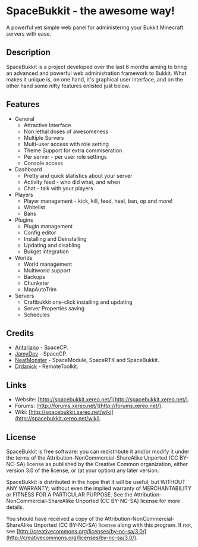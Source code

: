 # SpaceBukkit - the awesome way!
A powerful yet simple web panel for administering your Bukkit Minecraft servers with ease.

## Description
SpaceBukkit is a project developed over the last 6 months aiming to bring an advanced and powerful web administration framework to Bukkit. What makes it unique is, on one hand, it's graphical user interface, and on the other hand some nifty features enlisted just below.

## Features
- General
    * Attractive Interface
    * Non lethal doses of awesomeness
    * Multiple Servers
    * Multi-user access with role setting
    * Theme Support for extra commiseration
    * Per server - per user role settings
    * Console access
- Dashboard
    * Pretty and quick statistics about your server
    * Activity feed - who did what, and when
    * Chat - talk with your players
- Players
    * Player management - kick, kill, feed, heal, ban, op and more!
    * Whitelist
    * Bans
- Plugins
    * Plugin management
    * Config editor
    * Installing and Deinstalling
    * Updating and disabling
    * Bukget integration
- Worlds
    * World management
    * Multiworld support
    * Backups
    * Chunkster
    * MapAutoTrim
- Servers
    * Craftbukkit one-click installing and updating
    * Server Properties saving
    * Schedules
    
## Credits
 * [Antariano](https://github.com/Antariano/) - SpaceCP.
 * [JamyDev](https://github.com/JamyDev/) - SpaceCP.
 * [NeatMonster](https://github.com/NeatMonster/) - SpaceModule, SpaceRTK and SpaceBukkit.
 * [Drdanick](https://github.com/Drdanick/) - RemoteToolkit.

## Links
- Website: [http://spacebukkit.xereo.net/](http://spacebukkit.xereo.net/).
- Forums: [http://forums.xereo.net/](http://forums.xereo.net/).
- Wiki: [http://spacebukkit.xereo.net/wiki](http://spacebukkit.xereo.net/wiki).
 
## License
SpaceBukkit is free software: you can redistribute it and/or modify it under
the terms of the Attribution-NonCommercial-ShareAlike Unported (CC BY-NC-SA)
license as published by the Creative Common organization, either version 3.0 of
the license, or (at your option) any later version.

SpaceBukkit is distributed in the hope that it will be useful, but WITHOUT ANY
WARRANTY; without even the implied warranty of MERCHANTABILITY or FITNESS FOR A
PARTICULAR PURPOSE. See the Attribution-NonCommercial-ShareAlike Unported (CC 
BY-NC-SA) license for more details.

You should have received a copy of the Attribution-NonCommercial-ShareAlike 
Unported (CC BY-NC-SA) license along with this program. If not, see 
[http://creativecommons.org/licenses/by-nc-sa/3.0/](http://creativecommons.org/licenses/by-nc-sa/3.0/).